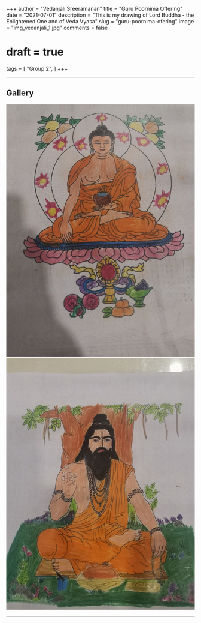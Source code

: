 +++
author = "Vedanjali Sreeramanan"
title = "Guru Poornima Offering"
date = "2021-07-01"
description = "This is my drawing of Lord Buddha - the Enlightened One and of Veda Vyasa"
slug = "guru-poornima-ofering"
image = "img_vedanjali_1.jpg"
comments = false
# draft = true
tags = [
    "Group 2",
]
+++

---

## Gallery

![](img_vedanjali_1.jpg) ![](img_vedanjali_2.jpg)

---